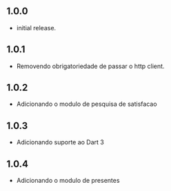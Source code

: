 ## 1.0.0

* initial release.

## 1.0.1

* Removendo obrigatoriedade de passar o http client.

## 1.0.2

* Adicionando o modulo de pesquisa de satisfacao

## 1.0.3
* Adicionando suporte ao Dart 3

## 1.0.4
* Adicionando o modulo de presentes
